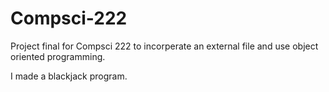 # Compsci-222

Project final for Compsci 222 to incorperate an external file and use object oriented programming.

I made a blackjack program.

